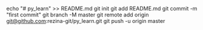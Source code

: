 echo "# py_learn" >> README.md
git init
git add README.md
git commit -m "first commit"
git branch -M master
git remote add origin git@github.com:rezina-git/py_learn.git
git push -u origin master
